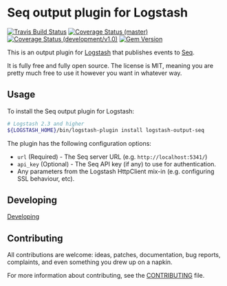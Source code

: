 # Seq output plugin for Logstash

[![Travis Build Status](https://travis-ci.org/tintoy/logstash-output-seq.svg)](https://travis-ci.org/tintoy/logstash-output-seq)
[![Coverage Status (master)](https://coveralls.io/repos/github/tintoy/logstash-output-seq/badge.svg?branch=master)](https://coveralls.io/github/tintoy/logstash-output-seq?branch=master)
[![Coverage Status (development/v1.0)](https://coveralls.io/repos/github/tintoy/logstash-output-seq/badge.svg?branch=development%2Fv1.0)](https://coveralls.io/github/tintoy/logstash-output-seq?branch=development%2Fv1.0)
[![Gem Version](https://badge.fury.io/rb/logstash-output-seq.svg)](https://badge.fury.io/rb/logstash-output-seq)


This is an output plugin for [Logstash](https://github.com/elastic/logstash) that publishes events to [Seq](https://getseq.net/).

It is fully free and fully open source. The license is MIT, meaning you are pretty much free to use it however you want in whatever way.

## Usage

To install the Seq output plugin for Logstash:

```sh
# Logstash 2.3 and higher
${LOGSTASH_HOME}/bin/logstash-plugin install logstash-output-seq
```

The plugin has the following configuration options:

* `url` (Required) - The Seq server URL (e.g. `http://localhost:5341/`)
* `api_key` (Optional) - The Seq API key (if any) to use for authentication.
* Any parameters from the Logstash HttpClient mix-in (e.g. configuring SSL behaviour, etc).

## Developing

[Developing](DEVELOPING.md)

## Contributing

All contributions are welcome: ideas, patches, documentation, bug reports, complaints, and even something you drew up on a napkin.

For more information about contributing, see the [CONTRIBUTING](https://github.com/tintoy/logstash-output-seq/blob/master/.github/CONTRIBUTING.md) file.